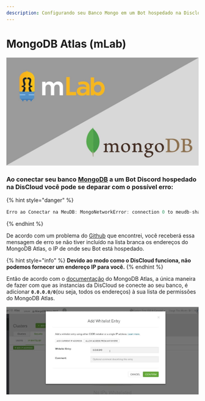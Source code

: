 ```yaml
---
description: Configurando seu Banco Mongo em um Bot hospedado na Discloud.
---
```


# MongoDB Atlas \(mLab\)

![](../../.gitbook/assets/maxresdefault.jpg)

### Ao conectar seu banco [MongoDB](https://mlab.com/) a um Bot Discord hospedado na DisCloud você pode se deparar com o possível erro:

{% hint style="danger" %}
```javascript
Erro ao Conectar na MeuDB: MongoNetworkError: connection 0 to meudb-shard-00-00-9m7sg.mongodb.net:27017 closed
```
{% endhint %}

De acordo com um problema do [Github](https://github.com/meteor/meteor/issues/7492#issuecomment-236562860) que encontrei, você receberá essa mensagem de erro se não tiver incluído na lista branca os endereços do MongoDB Atlas,  o IP de onde seu Bot está hospedado.

{% hint style="info" %}
**Devido ao modo como o DisCloud funciona, não podemos fornecer um endereço IP para você.**
{% endhint %}

Então de acordo com o [documentação](https://docs.atlas.mongodb.com/security-whitelist/) do MongoDB Atlas, a única maneira de fazer com que as instancias da DisCloud se conecte ao seu banco, é adicionar **`0.0.0.0/0`**\(ou seja, todos os endereços\) à sua lista de permissões do MongoDB Atlas.

![](../../.gitbook/assets/capturar%20%282%29.PNG)

